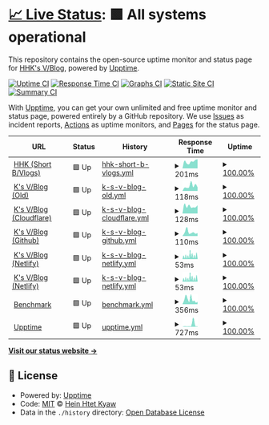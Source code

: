 # [📈 Live Status](https://stats.ksvblog.site): <!--live status--> **🟩 All systems operational**

This repository contains the open-source uptime monitor and status page for [HHK's V/Blog](https://stats.hhk.my.id), powered by [Upptime](https://github.com/upptime/upptime).

[![Uptime CI](https://github.com/ksvblog/stats/workflows/Uptime%20CI/badge.svg)](https://github.com/ksvblog/stats/actions?query=workflow%3A%22Uptime+CI%22)
[![Response Time CI](https://github.com/ksvblog/stats/workflows/Response%20Time%20CI/badge.svg)](https://github.com/ksvblog/stats/actions?query=workflow%3A%22Response+Time+CI%22)
[![Graphs CI](https://github.com/ksvblog/stats/workflows/Graphs%20CI/badge.svg)](https://github.com/ksvblog/stats/actions?query=workflow%3A%22Graphs+CI%22)
[![Static Site CI](https://github.com/ksvblog/stats/workflows/Static%20Site%20CI/badge.svg)](https://github.com/ksvblog/stats/actions?query=workflow%3A%22Static+Site+CI%22)
[![Summary CI](https://github.com/ksvblog/stats/workflows/Summary%20CI/badge.svg)](https://github.com/ksvblog/stats/actions?query=workflow%3A%22Summary+CI%22)

With [Upptime](https://upptime.js.org), you can get your own unlimited and free uptime monitor and status page, powered entirely by a GitHub repository. We use [Issues](https://github.com/ksvblog/stats/issues) as incident reports, [Actions](https://github.com/ksvblog/stats/actions) as uptime monitors, and [Pages](https://stats.ksvblog.site) for the status page.

<!--start: status pages-->
<!-- This summary is generated by Upptime (https://github.com/upptime/upptime) -->
<!-- Do not edit this manually, your changes will be overwritten -->
<!-- prettier-ignore -->
| URL | Status | History | Response Time | Uptime |
| --- | ------ | ------- | ------------- | ------ |
| <img alt="" src="https://raw.githubusercontent.com/ksvblog/stats/master/assets/HHK_KSVBlog.svg" height="13"> [HHK (Short B/Vlogs)](https://hhk.my.id) | 🟩 Up | [hhk-short-b-vlogs.yml](https://github.com/ksvblog/stats/commits/HEAD/history/hhk-short-b-vlogs.yml) | <details><summary><img alt="Response time graph" src="./graphs/hhk-short-b-vlogs/response-time-week.png" height="20"> 201ms</summary><br><a href="https://stats.hhk.my.id/history/hhk-short-b-vlogs"><img alt="Response time 294" src="https://img.shields.io/endpoint?url=https%3A%2F%2Fraw.githubusercontent.com%2Fksvblog%2Fstats%2FHEAD%2Fapi%2Fhhk-short-b-vlogs%2Fresponse-time.json"></a><br><a href="https://stats.hhk.my.id/history/hhk-short-b-vlogs"><img alt="24-hour response time 269" src="https://img.shields.io/endpoint?url=https%3A%2F%2Fraw.githubusercontent.com%2Fksvblog%2Fstats%2FHEAD%2Fapi%2Fhhk-short-b-vlogs%2Fresponse-time-day.json"></a><br><a href="https://stats.hhk.my.id/history/hhk-short-b-vlogs"><img alt="7-day response time 201" src="https://img.shields.io/endpoint?url=https%3A%2F%2Fraw.githubusercontent.com%2Fksvblog%2Fstats%2FHEAD%2Fapi%2Fhhk-short-b-vlogs%2Fresponse-time-week.json"></a><br><a href="https://stats.hhk.my.id/history/hhk-short-b-vlogs"><img alt="30-day response time 357" src="https://img.shields.io/endpoint?url=https%3A%2F%2Fraw.githubusercontent.com%2Fksvblog%2Fstats%2FHEAD%2Fapi%2Fhhk-short-b-vlogs%2Fresponse-time-month.json"></a><br><a href="https://stats.hhk.my.id/history/hhk-short-b-vlogs"><img alt="1-year response time 294" src="https://img.shields.io/endpoint?url=https%3A%2F%2Fraw.githubusercontent.com%2Fksvblog%2Fstats%2FHEAD%2Fapi%2Fhhk-short-b-vlogs%2Fresponse-time-year.json"></a></details> | <details><summary><a href="https://stats.hhk.my.id/history/hhk-short-b-vlogs">100.00%</a></summary><a href="https://stats.hhk.my.id/history/hhk-short-b-vlogs"><img alt="All-time uptime 99.90%" src="https://img.shields.io/endpoint?url=https%3A%2F%2Fraw.githubusercontent.com%2Fksvblog%2Fstats%2FHEAD%2Fapi%2Fhhk-short-b-vlogs%2Fuptime.json"></a><br><a href="https://stats.hhk.my.id/history/hhk-short-b-vlogs"><img alt="24-hour uptime 100.00%" src="https://img.shields.io/endpoint?url=https%3A%2F%2Fraw.githubusercontent.com%2Fksvblog%2Fstats%2FHEAD%2Fapi%2Fhhk-short-b-vlogs%2Fuptime-day.json"></a><br><a href="https://stats.hhk.my.id/history/hhk-short-b-vlogs"><img alt="7-day uptime 100.00%" src="https://img.shields.io/endpoint?url=https%3A%2F%2Fraw.githubusercontent.com%2Fksvblog%2Fstats%2FHEAD%2Fapi%2Fhhk-short-b-vlogs%2Fuptime-week.json"></a><br><a href="https://stats.hhk.my.id/history/hhk-short-b-vlogs"><img alt="30-day uptime 100.00%" src="https://img.shields.io/endpoint?url=https%3A%2F%2Fraw.githubusercontent.com%2Fksvblog%2Fstats%2FHEAD%2Fapi%2Fhhk-short-b-vlogs%2Fuptime-month.json"></a><br><a href="https://stats.hhk.my.id/history/hhk-short-b-vlogs"><img alt="1-year uptime 99.90%" src="https://img.shields.io/endpoint?url=https%3A%2F%2Fraw.githubusercontent.com%2Fksvblog%2Fstats%2FHEAD%2Fapi%2Fhhk-short-b-vlogs%2Fuptime-year.json"></a></details>
| <img alt="" src="https://raw.githubusercontent.com/ksvblog/stats/master/assets/HHK_KSVBlog.svg" height="13"> [K's V/Blog (Old)](https://ksvblog.site) | 🟩 Up | [k-s-v-blog-old.yml](https://github.com/ksvblog/stats/commits/HEAD/history/k-s-v-blog-old.yml) | <details><summary><img alt="Response time graph" src="./graphs/k-s-v-blog-old/response-time-week.png" height="20"> 118ms</summary><br><a href="https://stats.hhk.my.id/history/k-s-v-blog-old"><img alt="Response time 257" src="https://img.shields.io/endpoint?url=https%3A%2F%2Fraw.githubusercontent.com%2Fksvblog%2Fstats%2FHEAD%2Fapi%2Fk-s-v-blog-old%2Fresponse-time.json"></a><br><a href="https://stats.hhk.my.id/history/k-s-v-blog-old"><img alt="24-hour response time 88" src="https://img.shields.io/endpoint?url=https%3A%2F%2Fraw.githubusercontent.com%2Fksvblog%2Fstats%2FHEAD%2Fapi%2Fk-s-v-blog-old%2Fresponse-time-day.json"></a><br><a href="https://stats.hhk.my.id/history/k-s-v-blog-old"><img alt="7-day response time 118" src="https://img.shields.io/endpoint?url=https%3A%2F%2Fraw.githubusercontent.com%2Fksvblog%2Fstats%2FHEAD%2Fapi%2Fk-s-v-blog-old%2Fresponse-time-week.json"></a><br><a href="https://stats.hhk.my.id/history/k-s-v-blog-old"><img alt="30-day response time 347" src="https://img.shields.io/endpoint?url=https%3A%2F%2Fraw.githubusercontent.com%2Fksvblog%2Fstats%2FHEAD%2Fapi%2Fk-s-v-blog-old%2Fresponse-time-month.json"></a><br><a href="https://stats.hhk.my.id/history/k-s-v-blog-old"><img alt="1-year response time 257" src="https://img.shields.io/endpoint?url=https%3A%2F%2Fraw.githubusercontent.com%2Fksvblog%2Fstats%2FHEAD%2Fapi%2Fk-s-v-blog-old%2Fresponse-time-year.json"></a></details> | <details><summary><a href="https://stats.hhk.my.id/history/k-s-v-blog-old">100.00%</a></summary><a href="https://stats.hhk.my.id/history/k-s-v-blog-old"><img alt="All-time uptime 99.57%" src="https://img.shields.io/endpoint?url=https%3A%2F%2Fraw.githubusercontent.com%2Fksvblog%2Fstats%2FHEAD%2Fapi%2Fk-s-v-blog-old%2Fuptime.json"></a><br><a href="https://stats.hhk.my.id/history/k-s-v-blog-old"><img alt="24-hour uptime 100.00%" src="https://img.shields.io/endpoint?url=https%3A%2F%2Fraw.githubusercontent.com%2Fksvblog%2Fstats%2FHEAD%2Fapi%2Fk-s-v-blog-old%2Fuptime-day.json"></a><br><a href="https://stats.hhk.my.id/history/k-s-v-blog-old"><img alt="7-day uptime 100.00%" src="https://img.shields.io/endpoint?url=https%3A%2F%2Fraw.githubusercontent.com%2Fksvblog%2Fstats%2FHEAD%2Fapi%2Fk-s-v-blog-old%2Fuptime-week.json"></a><br><a href="https://stats.hhk.my.id/history/k-s-v-blog-old"><img alt="30-day uptime 100.00%" src="https://img.shields.io/endpoint?url=https%3A%2F%2Fraw.githubusercontent.com%2Fksvblog%2Fstats%2FHEAD%2Fapi%2Fk-s-v-blog-old%2Fuptime-month.json"></a><br><a href="https://stats.hhk.my.id/history/k-s-v-blog-old"><img alt="1-year uptime 99.57%" src="https://img.shields.io/endpoint?url=https%3A%2F%2Fraw.githubusercontent.com%2Fksvblog%2Fstats%2FHEAD%2Fapi%2Fk-s-v-blog-old%2Fuptime-year.json"></a></details>
| <img alt="" src="https://raw.githubusercontent.com/ksvblog/stats/master/assets/HHK_KSVBlog.svg" height="13"> [K's V/Blog (Cloudflare)](https://ksvblog.pages.dev) | 🟩 Up | [k-s-v-blog-cloudflare.yml](https://github.com/ksvblog/stats/commits/HEAD/history/k-s-v-blog-cloudflare.yml) | <details><summary><img alt="Response time graph" src="./graphs/k-s-v-blog-cloudflare/response-time-week.png" height="20"> 128ms</summary><br><a href="https://stats.hhk.my.id/history/k-s-v-blog-cloudflare"><img alt="Response time 118" src="https://img.shields.io/endpoint?url=https%3A%2F%2Fraw.githubusercontent.com%2Fksvblog%2Fstats%2FHEAD%2Fapi%2Fk-s-v-blog-cloudflare%2Fresponse-time.json"></a><br><a href="https://stats.hhk.my.id/history/k-s-v-blog-cloudflare"><img alt="24-hour response time 145" src="https://img.shields.io/endpoint?url=https%3A%2F%2Fraw.githubusercontent.com%2Fksvblog%2Fstats%2FHEAD%2Fapi%2Fk-s-v-blog-cloudflare%2Fresponse-time-day.json"></a><br><a href="https://stats.hhk.my.id/history/k-s-v-blog-cloudflare"><img alt="7-day response time 128" src="https://img.shields.io/endpoint?url=https%3A%2F%2Fraw.githubusercontent.com%2Fksvblog%2Fstats%2FHEAD%2Fapi%2Fk-s-v-blog-cloudflare%2Fresponse-time-week.json"></a><br><a href="https://stats.hhk.my.id/history/k-s-v-blog-cloudflare"><img alt="30-day response time 133" src="https://img.shields.io/endpoint?url=https%3A%2F%2Fraw.githubusercontent.com%2Fksvblog%2Fstats%2FHEAD%2Fapi%2Fk-s-v-blog-cloudflare%2Fresponse-time-month.json"></a><br><a href="https://stats.hhk.my.id/history/k-s-v-blog-cloudflare"><img alt="1-year response time 118" src="https://img.shields.io/endpoint?url=https%3A%2F%2Fraw.githubusercontent.com%2Fksvblog%2Fstats%2FHEAD%2Fapi%2Fk-s-v-blog-cloudflare%2Fresponse-time-year.json"></a></details> | <details><summary><a href="https://stats.hhk.my.id/history/k-s-v-blog-cloudflare">100.00%</a></summary><a href="https://stats.hhk.my.id/history/k-s-v-blog-cloudflare"><img alt="All-time uptime 100.00%" src="https://img.shields.io/endpoint?url=https%3A%2F%2Fraw.githubusercontent.com%2Fksvblog%2Fstats%2FHEAD%2Fapi%2Fk-s-v-blog-cloudflare%2Fuptime.json"></a><br><a href="https://stats.hhk.my.id/history/k-s-v-blog-cloudflare"><img alt="24-hour uptime 100.00%" src="https://img.shields.io/endpoint?url=https%3A%2F%2Fraw.githubusercontent.com%2Fksvblog%2Fstats%2FHEAD%2Fapi%2Fk-s-v-blog-cloudflare%2Fuptime-day.json"></a><br><a href="https://stats.hhk.my.id/history/k-s-v-blog-cloudflare"><img alt="7-day uptime 100.00%" src="https://img.shields.io/endpoint?url=https%3A%2F%2Fraw.githubusercontent.com%2Fksvblog%2Fstats%2FHEAD%2Fapi%2Fk-s-v-blog-cloudflare%2Fuptime-week.json"></a><br><a href="https://stats.hhk.my.id/history/k-s-v-blog-cloudflare"><img alt="30-day uptime 100.00%" src="https://img.shields.io/endpoint?url=https%3A%2F%2Fraw.githubusercontent.com%2Fksvblog%2Fstats%2FHEAD%2Fapi%2Fk-s-v-blog-cloudflare%2Fuptime-month.json"></a><br><a href="https://stats.hhk.my.id/history/k-s-v-blog-cloudflare"><img alt="1-year uptime 100.00%" src="https://img.shields.io/endpoint?url=https%3A%2F%2Fraw.githubusercontent.com%2Fksvblog%2Fstats%2FHEAD%2Fapi%2Fk-s-v-blog-cloudflare%2Fuptime-year.json"></a></details>
| <img alt="" src="https://raw.githubusercontent.com/ksvblog/stats/master/assets/HHK_KSVBlog.svg" height="13"> [K's V/Blog (Github)](https://ksvblog.github.io) | 🟩 Up | [k-s-v-blog-github.yml](https://github.com/ksvblog/stats/commits/HEAD/history/k-s-v-blog-github.yml) | <details><summary><img alt="Response time graph" src="./graphs/k-s-v-blog-github/response-time-week.png" height="20"> 110ms</summary><br><a href="https://stats.hhk.my.id/history/k-s-v-blog-github"><img alt="Response time 110" src="https://img.shields.io/endpoint?url=https%3A%2F%2Fraw.githubusercontent.com%2Fksvblog%2Fstats%2FHEAD%2Fapi%2Fk-s-v-blog-github%2Fresponse-time.json"></a><br><a href="https://stats.hhk.my.id/history/k-s-v-blog-github"><img alt="24-hour response time 84" src="https://img.shields.io/endpoint?url=https%3A%2F%2Fraw.githubusercontent.com%2Fksvblog%2Fstats%2FHEAD%2Fapi%2Fk-s-v-blog-github%2Fresponse-time-day.json"></a><br><a href="https://stats.hhk.my.id/history/k-s-v-blog-github"><img alt="7-day response time 110" src="https://img.shields.io/endpoint?url=https%3A%2F%2Fraw.githubusercontent.com%2Fksvblog%2Fstats%2FHEAD%2Fapi%2Fk-s-v-blog-github%2Fresponse-time-week.json"></a><br><a href="https://stats.hhk.my.id/history/k-s-v-blog-github"><img alt="30-day response time 106" src="https://img.shields.io/endpoint?url=https%3A%2F%2Fraw.githubusercontent.com%2Fksvblog%2Fstats%2FHEAD%2Fapi%2Fk-s-v-blog-github%2Fresponse-time-month.json"></a><br><a href="https://stats.hhk.my.id/history/k-s-v-blog-github"><img alt="1-year response time 111" src="https://img.shields.io/endpoint?url=https%3A%2F%2Fraw.githubusercontent.com%2Fksvblog%2Fstats%2FHEAD%2Fapi%2Fk-s-v-blog-github%2Fresponse-time-year.json"></a></details> | <details><summary><a href="https://stats.hhk.my.id/history/k-s-v-blog-github">100.00%</a></summary><a href="https://stats.hhk.my.id/history/k-s-v-blog-github"><img alt="All-time uptime 99.21%" src="https://img.shields.io/endpoint?url=https%3A%2F%2Fraw.githubusercontent.com%2Fksvblog%2Fstats%2FHEAD%2Fapi%2Fk-s-v-blog-github%2Fuptime.json"></a><br><a href="https://stats.hhk.my.id/history/k-s-v-blog-github"><img alt="24-hour uptime 100.00%" src="https://img.shields.io/endpoint?url=https%3A%2F%2Fraw.githubusercontent.com%2Fksvblog%2Fstats%2FHEAD%2Fapi%2Fk-s-v-blog-github%2Fuptime-day.json"></a><br><a href="https://stats.hhk.my.id/history/k-s-v-blog-github"><img alt="7-day uptime 100.00%" src="https://img.shields.io/endpoint?url=https%3A%2F%2Fraw.githubusercontent.com%2Fksvblog%2Fstats%2FHEAD%2Fapi%2Fk-s-v-blog-github%2Fuptime-week.json"></a><br><a href="https://stats.hhk.my.id/history/k-s-v-blog-github"><img alt="30-day uptime 100.00%" src="https://img.shields.io/endpoint?url=https%3A%2F%2Fraw.githubusercontent.com%2Fksvblog%2Fstats%2FHEAD%2Fapi%2Fk-s-v-blog-github%2Fuptime-month.json"></a><br><a href="https://stats.hhk.my.id/history/k-s-v-blog-github"><img alt="1-year uptime 99.64%" src="https://img.shields.io/endpoint?url=https%3A%2F%2Fraw.githubusercontent.com%2Fksvblog%2Fstats%2FHEAD%2Fapi%2Fk-s-v-blog-github%2Fuptime-year.json"></a></details>
| <img alt="" src="https://raw.githubusercontent.com/ksvblog/stats/master/assets/HHK_KSVBlog.svg" height="13"> [K's V/Blog (Netlify)](https://ksvblog.netlify.app) | 🟩 Up | [k-s-v-blog-netlify.yml](https://github.com/ksvblog/stats/commits/HEAD/history/k-s-v-blog-netlify.yml) | <details><summary><img alt="Response time graph" src="./graphs/k-s-v-blog-netlify/response-time-week.png" height="20"> 53ms</summary><br><a href="https://stats.hhk.my.id/history/k-s-v-blog-netlify"><img alt="Response time 120" src="https://img.shields.io/endpoint?url=https%3A%2F%2Fraw.githubusercontent.com%2Fksvblog%2Fstats%2FHEAD%2Fapi%2Fk-s-v-blog-netlify%2Fresponse-time.json"></a><br><a href="https://stats.hhk.my.id/history/k-s-v-blog-netlify"><img alt="24-hour response time 63" src="https://img.shields.io/endpoint?url=https%3A%2F%2Fraw.githubusercontent.com%2Fksvblog%2Fstats%2FHEAD%2Fapi%2Fk-s-v-blog-netlify%2Fresponse-time-day.json"></a><br><a href="https://stats.hhk.my.id/history/k-s-v-blog-netlify"><img alt="7-day response time 53" src="https://img.shields.io/endpoint?url=https%3A%2F%2Fraw.githubusercontent.com%2Fksvblog%2Fstats%2FHEAD%2Fapi%2Fk-s-v-blog-netlify%2Fresponse-time-week.json"></a><br><a href="https://stats.hhk.my.id/history/k-s-v-blog-netlify"><img alt="30-day response time 120" src="https://img.shields.io/endpoint?url=https%3A%2F%2Fraw.githubusercontent.com%2Fksvblog%2Fstats%2FHEAD%2Fapi%2Fk-s-v-blog-netlify%2Fresponse-time-month.json"></a><br><a href="https://stats.hhk.my.id/history/k-s-v-blog-netlify"><img alt="1-year response time 120" src="https://img.shields.io/endpoint?url=https%3A%2F%2Fraw.githubusercontent.com%2Fksvblog%2Fstats%2FHEAD%2Fapi%2Fk-s-v-blog-netlify%2Fresponse-time-year.json"></a></details> | <details><summary><a href="https://stats.hhk.my.id/history/k-s-v-blog-netlify">100.00%</a></summary><a href="https://stats.hhk.my.id/history/k-s-v-blog-netlify"><img alt="All-time uptime 99.99%" src="https://img.shields.io/endpoint?url=https%3A%2F%2Fraw.githubusercontent.com%2Fksvblog%2Fstats%2FHEAD%2Fapi%2Fk-s-v-blog-netlify%2Fuptime.json"></a><br><a href="https://stats.hhk.my.id/history/k-s-v-blog-netlify"><img alt="24-hour uptime 100.00%" src="https://img.shields.io/endpoint?url=https%3A%2F%2Fraw.githubusercontent.com%2Fksvblog%2Fstats%2FHEAD%2Fapi%2Fk-s-v-blog-netlify%2Fuptime-day.json"></a><br><a href="https://stats.hhk.my.id/history/k-s-v-blog-netlify"><img alt="7-day uptime 100.00%" src="https://img.shields.io/endpoint?url=https%3A%2F%2Fraw.githubusercontent.com%2Fksvblog%2Fstats%2FHEAD%2Fapi%2Fk-s-v-blog-netlify%2Fuptime-week.json"></a><br><a href="https://stats.hhk.my.id/history/k-s-v-blog-netlify"><img alt="30-day uptime 100.00%" src="https://img.shields.io/endpoint?url=https%3A%2F%2Fraw.githubusercontent.com%2Fksvblog%2Fstats%2FHEAD%2Fapi%2Fk-s-v-blog-netlify%2Fuptime-month.json"></a><br><a href="https://stats.hhk.my.id/history/k-s-v-blog-netlify"><img alt="1-year uptime 100.00%" src="https://img.shields.io/endpoint?url=https%3A%2F%2Fraw.githubusercontent.com%2Fksvblog%2Fstats%2FHEAD%2Fapi%2Fk-s-v-blog-netlify%2Fuptime-year.json"></a></details>
| <img alt="" src="https://raw.githubusercontent.com/ksvblog/stats/master/assets/HHK_KSVBlog.svg" height="13"> [K's V/Blog (Netlify)](https://ksvblog.netlify.app) | 🟩 Up | [k-s-v-blog-netlify.yml](https://github.com/ksvblog/stats/commits/HEAD/history/k-s-v-blog-netlify.yml) | <details><summary><img alt="Response time graph" src="./graphs/k-s-v-blog-netlify/response-time-week.png" height="20"> 53ms</summary><br><a href="https://stats.hhk.my.id/history/k-s-v-blog-netlify"><img alt="Response time 120" src="https://img.shields.io/endpoint?url=https%3A%2F%2Fraw.githubusercontent.com%2Fksvblog%2Fstats%2FHEAD%2Fapi%2Fk-s-v-blog-netlify%2Fresponse-time.json"></a><br><a href="https://stats.hhk.my.id/history/k-s-v-blog-netlify"><img alt="24-hour response time 63" src="https://img.shields.io/endpoint?url=https%3A%2F%2Fraw.githubusercontent.com%2Fksvblog%2Fstats%2FHEAD%2Fapi%2Fk-s-v-blog-netlify%2Fresponse-time-day.json"></a><br><a href="https://stats.hhk.my.id/history/k-s-v-blog-netlify"><img alt="7-day response time 53" src="https://img.shields.io/endpoint?url=https%3A%2F%2Fraw.githubusercontent.com%2Fksvblog%2Fstats%2FHEAD%2Fapi%2Fk-s-v-blog-netlify%2Fresponse-time-week.json"></a><br><a href="https://stats.hhk.my.id/history/k-s-v-blog-netlify"><img alt="30-day response time 120" src="https://img.shields.io/endpoint?url=https%3A%2F%2Fraw.githubusercontent.com%2Fksvblog%2Fstats%2FHEAD%2Fapi%2Fk-s-v-blog-netlify%2Fresponse-time-month.json"></a><br><a href="https://stats.hhk.my.id/history/k-s-v-blog-netlify"><img alt="1-year response time 120" src="https://img.shields.io/endpoint?url=https%3A%2F%2Fraw.githubusercontent.com%2Fksvblog%2Fstats%2FHEAD%2Fapi%2Fk-s-v-blog-netlify%2Fresponse-time-year.json"></a></details> | <details><summary><a href="https://stats.hhk.my.id/history/k-s-v-blog-netlify">100.00%</a></summary><a href="https://stats.hhk.my.id/history/k-s-v-blog-netlify"><img alt="All-time uptime 99.99%" src="https://img.shields.io/endpoint?url=https%3A%2F%2Fraw.githubusercontent.com%2Fksvblog%2Fstats%2FHEAD%2Fapi%2Fk-s-v-blog-netlify%2Fuptime.json"></a><br><a href="https://stats.hhk.my.id/history/k-s-v-blog-netlify"><img alt="24-hour uptime 100.00%" src="https://img.shields.io/endpoint?url=https%3A%2F%2Fraw.githubusercontent.com%2Fksvblog%2Fstats%2FHEAD%2Fapi%2Fk-s-v-blog-netlify%2Fuptime-day.json"></a><br><a href="https://stats.hhk.my.id/history/k-s-v-blog-netlify"><img alt="7-day uptime 100.00%" src="https://img.shields.io/endpoint?url=https%3A%2F%2Fraw.githubusercontent.com%2Fksvblog%2Fstats%2FHEAD%2Fapi%2Fk-s-v-blog-netlify%2Fuptime-week.json"></a><br><a href="https://stats.hhk.my.id/history/k-s-v-blog-netlify"><img alt="30-day uptime 100.00%" src="https://img.shields.io/endpoint?url=https%3A%2F%2Fraw.githubusercontent.com%2Fksvblog%2Fstats%2FHEAD%2Fapi%2Fk-s-v-blog-netlify%2Fuptime-month.json"></a><br><a href="https://stats.hhk.my.id/history/k-s-v-blog-netlify"><img alt="1-year uptime 100.00%" src="https://img.shields.io/endpoint?url=https%3A%2F%2Fraw.githubusercontent.com%2Fksvblog%2Fstats%2FHEAD%2Fapi%2Fk-s-v-blog-netlify%2Fuptime-year.json"></a></details>
| <img alt="" src="https://raw.githubusercontent.com/ksvblog/stats/master/assets/Speedlify.svg" height="13"> [Benchmark](https://speedlify.hhk.my.id) | 🟩 Up | [benchmark.yml](https://github.com/ksvblog/stats/commits/HEAD/history/benchmark.yml) | <details><summary><img alt="Response time graph" src="./graphs/benchmark/response-time-week.png" height="20"> 356ms</summary><br><a href="https://stats.hhk.my.id/history/benchmark"><img alt="Response time 302" src="https://img.shields.io/endpoint?url=https%3A%2F%2Fraw.githubusercontent.com%2Fksvblog%2Fstats%2FHEAD%2Fapi%2Fbenchmark%2Fresponse-time.json"></a><br><a href="https://stats.hhk.my.id/history/benchmark"><img alt="24-hour response time 179" src="https://img.shields.io/endpoint?url=https%3A%2F%2Fraw.githubusercontent.com%2Fksvblog%2Fstats%2FHEAD%2Fapi%2Fbenchmark%2Fresponse-time-day.json"></a><br><a href="https://stats.hhk.my.id/history/benchmark"><img alt="7-day response time 356" src="https://img.shields.io/endpoint?url=https%3A%2F%2Fraw.githubusercontent.com%2Fksvblog%2Fstats%2FHEAD%2Fapi%2Fbenchmark%2Fresponse-time-week.json"></a><br><a href="https://stats.hhk.my.id/history/benchmark"><img alt="30-day response time 306" src="https://img.shields.io/endpoint?url=https%3A%2F%2Fraw.githubusercontent.com%2Fksvblog%2Fstats%2FHEAD%2Fapi%2Fbenchmark%2Fresponse-time-month.json"></a><br><a href="https://stats.hhk.my.id/history/benchmark"><img alt="1-year response time 302" src="https://img.shields.io/endpoint?url=https%3A%2F%2Fraw.githubusercontent.com%2Fksvblog%2Fstats%2FHEAD%2Fapi%2Fbenchmark%2Fresponse-time-year.json"></a></details> | <details><summary><a href="https://stats.hhk.my.id/history/benchmark">100.00%</a></summary><a href="https://stats.hhk.my.id/history/benchmark"><img alt="All-time uptime 100.00%" src="https://img.shields.io/endpoint?url=https%3A%2F%2Fraw.githubusercontent.com%2Fksvblog%2Fstats%2FHEAD%2Fapi%2Fbenchmark%2Fuptime.json"></a><br><a href="https://stats.hhk.my.id/history/benchmark"><img alt="24-hour uptime 100.00%" src="https://img.shields.io/endpoint?url=https%3A%2F%2Fraw.githubusercontent.com%2Fksvblog%2Fstats%2FHEAD%2Fapi%2Fbenchmark%2Fuptime-day.json"></a><br><a href="https://stats.hhk.my.id/history/benchmark"><img alt="7-day uptime 100.00%" src="https://img.shields.io/endpoint?url=https%3A%2F%2Fraw.githubusercontent.com%2Fksvblog%2Fstats%2FHEAD%2Fapi%2Fbenchmark%2Fuptime-week.json"></a><br><a href="https://stats.hhk.my.id/history/benchmark"><img alt="30-day uptime 100.00%" src="https://img.shields.io/endpoint?url=https%3A%2F%2Fraw.githubusercontent.com%2Fksvblog%2Fstats%2FHEAD%2Fapi%2Fbenchmark%2Fuptime-month.json"></a><br><a href="https://stats.hhk.my.id/history/benchmark"><img alt="1-year uptime 100.00%" src="https://img.shields.io/endpoint?url=https%3A%2F%2Fraw.githubusercontent.com%2Fksvblog%2Fstats%2FHEAD%2Fapi%2Fbenchmark%2Fuptime-year.json"></a></details>
| <img alt="" src="https://raw.githubusercontent.com/ksvblog/stats/master/assets/upptime-icon.svg" height="13"> [Upptime](https://stats.hhk.my.id) | 🟩 Up | [upptime.yml](https://github.com/ksvblog/stats/commits/HEAD/history/upptime.yml) | <details><summary><img alt="Response time graph" src="./graphs/upptime/response-time-week.png" height="20"> 727ms</summary><br><a href="https://stats.hhk.my.id/history/upptime"><img alt="Response time 292" src="https://img.shields.io/endpoint?url=https%3A%2F%2Fraw.githubusercontent.com%2Fksvblog%2Fstats%2FHEAD%2Fapi%2Fupptime%2Fresponse-time.json"></a><br><a href="https://stats.hhk.my.id/history/upptime"><img alt="24-hour response time 125" src="https://img.shields.io/endpoint?url=https%3A%2F%2Fraw.githubusercontent.com%2Fksvblog%2Fstats%2FHEAD%2Fapi%2Fupptime%2Fresponse-time-day.json"></a><br><a href="https://stats.hhk.my.id/history/upptime"><img alt="7-day response time 727" src="https://img.shields.io/endpoint?url=https%3A%2F%2Fraw.githubusercontent.com%2Fksvblog%2Fstats%2FHEAD%2Fapi%2Fupptime%2Fresponse-time-week.json"></a><br><a href="https://stats.hhk.my.id/history/upptime"><img alt="30-day response time 354" src="https://img.shields.io/endpoint?url=https%3A%2F%2Fraw.githubusercontent.com%2Fksvblog%2Fstats%2FHEAD%2Fapi%2Fupptime%2Fresponse-time-month.json"></a><br><a href="https://stats.hhk.my.id/history/upptime"><img alt="1-year response time 292" src="https://img.shields.io/endpoint?url=https%3A%2F%2Fraw.githubusercontent.com%2Fksvblog%2Fstats%2FHEAD%2Fapi%2Fupptime%2Fresponse-time-year.json"></a></details> | <details><summary><a href="https://stats.hhk.my.id/history/upptime">100.00%</a></summary><a href="https://stats.hhk.my.id/history/upptime"><img alt="All-time uptime 100.00%" src="https://img.shields.io/endpoint?url=https%3A%2F%2Fraw.githubusercontent.com%2Fksvblog%2Fstats%2FHEAD%2Fapi%2Fupptime%2Fuptime.json"></a><br><a href="https://stats.hhk.my.id/history/upptime"><img alt="24-hour uptime 100.00%" src="https://img.shields.io/endpoint?url=https%3A%2F%2Fraw.githubusercontent.com%2Fksvblog%2Fstats%2FHEAD%2Fapi%2Fupptime%2Fuptime-day.json"></a><br><a href="https://stats.hhk.my.id/history/upptime"><img alt="7-day uptime 100.00%" src="https://img.shields.io/endpoint?url=https%3A%2F%2Fraw.githubusercontent.com%2Fksvblog%2Fstats%2FHEAD%2Fapi%2Fupptime%2Fuptime-week.json"></a><br><a href="https://stats.hhk.my.id/history/upptime"><img alt="30-day uptime 100.00%" src="https://img.shields.io/endpoint?url=https%3A%2F%2Fraw.githubusercontent.com%2Fksvblog%2Fstats%2FHEAD%2Fapi%2Fupptime%2Fuptime-month.json"></a><br><a href="https://stats.hhk.my.id/history/upptime"><img alt="1-year uptime 100.00%" src="https://img.shields.io/endpoint?url=https%3A%2F%2Fraw.githubusercontent.com%2Fksvblog%2Fstats%2FHEAD%2Fapi%2Fupptime%2Fuptime-year.json"></a></details>

<!--end: status pages-->

[**Visit our status website →**](https://stats.hhk.my.id)

## 📄 License

- Powered by: [Upptime](https://github.com/upptime/upptime)
- Code: [MIT](./LICENSE) © [Hein Htet Kyaw](https://ksvblog.site)
- Data in the `./history` directory: [Open Database License](https://opendatacommons.org/licenses/odbl/1-0/)
